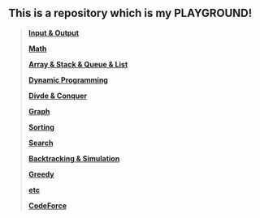 ## This is a repository which is my PLAYGROUND!
> [**Input & Output**](IO/IO.md)
>
> [**Math**](Math/Math.md)
>
> [**Array & Stack & Queue & List**](Arr&Stck&Que&Lst/Arr&Stck&Que&Lst.md)
>
> [**Dynamic Programming**](DP/DP.md)
>
> [**Divde & Conquer**](DIV&CONQ/Div&Conq.md)
>
> [**Graph**](Graph/Graph.md)
>
> [**Sorting**](Sorting/Sorting.md)
>
> [**Search**](Search/Search.md)
>
> [**Backtracking & Simulation**](Backtrck&Simul/Backtrck&Simul.md)
>
> [**Greedy**](Greedy/Greedy.md)
>
> [**etc**](etc/etc.md)
>
> [**CodeForce**](CodeForce/CodeForces.md)
>
> 
